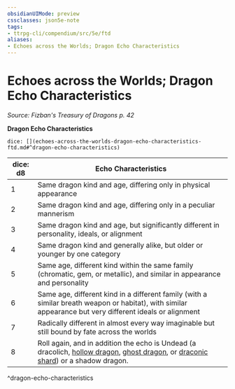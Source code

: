 ```yaml
---
obsidianUIMode: preview
cssclasses: json5e-note
tags:
- ttrpg-cli/compendium/src/5e/ftd
aliases:
- Echoes across the Worlds; Dragon Echo Characteristics
---
```

# Echoes across the Worlds; Dragon Echo Characteristics
*Source: Fizban's Treasury of Dragons p. 42* 

**Dragon Echo Characteristics**

`dice: [](echoes-across-the-worlds-dragon-echo-characteristics-ftd.md#^dragon-echo-characteristics)`

| dice: d8 | Echo Characteristics |
|----------|----------------------|
| 1 | Same dragon kind and age, differing only in physical appearance |
| 2 | Same dragon kind and age, differing only in a peculiar mannerism |
| 3 | Same dragon kind and age, but significantly different in personality, ideals, or alignment |
| 4 | Same dragon kind and generally alike, but older or younger by one category |
| 5 | Same age, different kind within the same family (chromatic, gem, or metallic), and similar in appearance and personality |
| 6 | Same age, different kind in a different family (with a similar breath weapon or habitat), with similar appearance but very different ideals or alignment |
| 7 | Radically different in almost every way imaginable but still bound by fate across the worlds |
| 8 | Roll again, and in addition the echo is Undead (a dracolich, [hollow dragon](Інструменти%20ДМ/CLI/bestiary/undead/hollow-dragon-ftd.md), [ghost dragon](Інструменти%20ДМ/CLI/bestiary/undead/ghost-dragon-ftd.md), or [draconic shard](Інструменти%20ДМ/CLI/bestiary/undead/draconic-shard-ftd.md)) or a shadow dragon. |
^dragon-echo-characteristics
